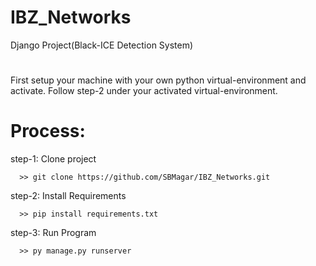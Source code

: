 # IBZ_Networks
Django Project(Black-ICE Detection System)
# 
First setup your machine with your own python virtual-environment and activate.
Follow step-2 under your activated virtual-environment.

# Process:

step-1: Clone project

      >> git clone https://github.com/SBMagar/IBZ_Networks.git

step-2: Install Requirements

      >> pip install requirements.txt

step-3: Run Program

      >> py manage.py runserver
